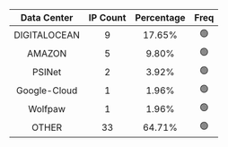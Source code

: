 | Data Center | IP Count | Percentage | Freq |
|:------------:|:--------:|:-----------:|:-----:|
| DIGITALOCEAN | 9 | 17.65% | 🟢 |
| AMAZON | 5 | 9.80% | 🟢 |
| PSINet | 2 | 3.92% | 🟢 |
| Google-Cloud | 1 | 1.96% | 🟢 |
| Wolfpaw | 1 | 1.96% | 🟢 |
| OTHER | 33 | 64.71% | 🟢 |